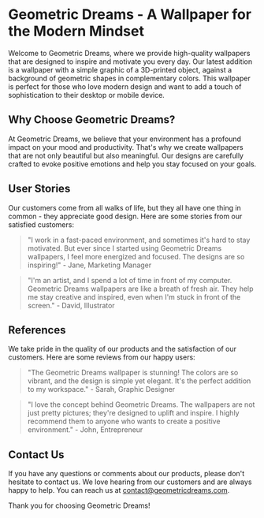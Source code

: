 <!--
Write me content for website with wallpaper which alt text is:

"A wallpaper with a simple graphic of a 3D-printed object, against a background of geometric shapes in complementary colors."

The name/title of the page should not be 1:1 copy of the alt text but rather a real content of the website which is using this wallpaper.

- Use markdown format
- Start with the heading
- The content should look like a real website
- Include real sections like references, contact, user stories, etc. use things relevant to the page purpose.
- Feel free to use structure like headings, bullets, numbering, blockquotes, paragraphs, horizontal lines, etc.
- You can use formatting like bold or _italic_
- You can include UTF-8 emojis
- Links should be only #hash anchors (and you can refer to the document itself)
- Do not include images
-->

<!--font:Montserrat-->

# Geometric Dreams - A Wallpaper for the Modern Mindset

Welcome to Geometric Dreams, where we provide high-quality wallpapers that are designed to inspire and motivate you every day. Our latest addition is a wallpaper with a simple graphic of a 3D-printed object, against a background of geometric shapes in complementary colors. This wallpaper is perfect for those who love modern design and want to add a touch of sophistication to their desktop or mobile device.

## Why Choose Geometric Dreams?

At Geometric Dreams, we believe that your environment has a profound impact on your mood and productivity. That's why we create wallpapers that are not only beautiful but also meaningful. Our designs are carefully crafted to evoke positive emotions and help you stay focused on your goals.

## User Stories

Our customers come from all walks of life, but they all have one thing in common - they appreciate good design. Here are some stories from our satisfied customers:

> "I work in a fast-paced environment, and sometimes it's hard to stay motivated. But ever since I started using Geometric Dreams wallpapers, I feel more energized and focused. The designs are so inspiring!" - Jane, Marketing Manager

> "I'm an artist, and I spend a lot of time in front of my computer. Geometric Dreams wallpapers are like a breath of fresh air. They help me stay creative and inspired, even when I'm stuck in front of the screen." - David, Illustrator

## References

We take pride in the quality of our products and the satisfaction of our customers. Here are some reviews from our happy users:

> "The Geometric Dreams wallpaper is stunning! The colors are so vibrant, and the design is simple yet elegant. It's the perfect addition to my workspace." - Sarah, Graphic Designer

> "I love the concept behind Geometric Dreams. The wallpapers are not just pretty pictures; they're designed to uplift and inspire. I highly recommend them to anyone who wants to create a positive environment." - John, Entrepreneur

## Contact Us

If you have any questions or comments about our products, please don't hesitate to contact us. We love hearing from our customers and are always happy to help. You can reach us at [contact@geometricdreams.com](#contact).

Thank you for choosing Geometric Dreams!
